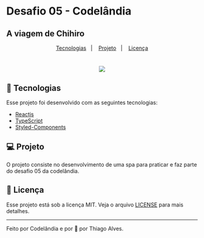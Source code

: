                                     
                 

# Desafio 05 - Codelândia
## A viagem de Chihiro
              
<p align="center">     
  <a href="#-tecnologias">Tecnologias</a>&nbsp;&nbsp;&nbsp;|&nbsp;&nbsp;&nbsp;  
  <a href="#-projeto">Projeto</a>&nbsp;&nbsp;&nbsp;|&nbsp;&nbsp;&nbsp;  
  <a href="#memo-licença">Licença</a>        
</p>                               

                                               
<!-- <p align="center">                                                          
           
  <img alt="License" src="https://img.shields.io/static/v1?label=license&message=MIT&color=15C3D6&labelColor=000000">
  <img alt="Made by" src="https://img.shields.io/static/v1?label=made_by&message=Rocketseat&color=15C3D6&labelColor=000000">

              
</p>               -->

 
<h1 align="center">      
    <img src="https://ik.imagekit.io/hld13bjzb1/Screenshot_from_2021-08-09_20-20-25_9VMbsvxTl.png?updatedAt=1628551359057" >
</h1>                
      
                       
## 🚀 Tecnologias                              
       
Esse projeto foi desenvolvido com as seguintes tecnologias:
  
 
- [Reactjs](https://reactjs.org/)  
- [TypeScript](https://www.typescriptlang.org/)  
- [Styled-Components](https://styled-components.com/)
 
  
   
## 💻 Projeto            

O projeto consiste no desenvolvimento de uma spa para praticar e faz parte do desafio 05 da codelândia. 

 
        
 
## :memo: Licença

Esse projeto está sob a licença MIT. Veja o arquivo [LICENSE](LICENSE.md) para mais detalhes.

---

Feito por Codelândia e por 💜 por Thiago Alves.

